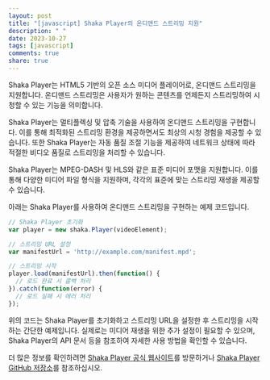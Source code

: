 ```yaml
---
layout: post
title: "[javascript] Shaka Player의 온디맨드 스트리밍 지원"
description: " "
date: 2023-10-27
tags: [javascript]
comments: true
share: true
---
```


Shaka Player는 HTML5 기반의 오픈 소스 미디어 플레이어로, 온디맨드 스트리밍을 지원합니다. 온디맨드 스트리밍은 사용자가 원하는 콘텐츠를 언제든지 스트리밍하여 시청할 수 있는 기능을 의미합니다.

Shaka Player는 멀티플렉싱 및 압축 기술을 사용하여 온디맨드 스트리밍을 구현합니다. 이를 통해 최적화된 스트리밍 환경을 제공하면서도 최상의 시청 경험을 제공할 수 있습니다. 또한 Shaka Player는 자동 품질 조절 기능을 제공하여 네트워크 상태에 따라 적절한 비디오 품질로 스트리밍을 처리할 수 있습니다.

Shaka Player는 MPEG-DASH 및 HLS와 같은 표준 미디어 포맷을 지원합니다. 이를 통해 다양한 미디어 파일 형식을 지원하며, 각각의 표준에 맞는 스트리밍 재생을 제공할 수 있습니다.

아래는 Shaka Player를 사용하여 온디맨드 스트리밍을 구현하는 예제 코드입니다.

```javascript
// Shaka Player 초기화
var player = new shaka.Player(videoElement);

// 스트리밍 URL 설정
var manifestUrl = 'http://example.com/manifest.mpd';

// 스트리밍 시작
player.load(manifestUrl).then(function() {
  // 로드 완료 시 콜백 처리
}).catch(function(error) {
  // 로드 실패 시 에러 처리
});
```

위의 코드는 Shaka Player를 초기화하고 스트리밍 URL을 설정한 후 스트리밍을 시작하는 간단한 예제입니다. 실제로는 미디어 재생을 위한 추가 설정이 필요할 수 있으며, Shaka Player의 API 문서 등을 참조하여 자세한 사용 방법을 확인할 수 있습니다.

더 많은 정보를 확인하려면 [Shaka Player 공식 웹사이트](https://shaka-player-demo.appspot.com/)를 방문하거나 [Shaka Player GitHub 저장소](https://github.com/google/shaka-player)를 참조하십시오.